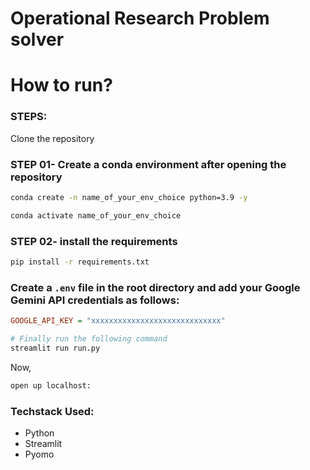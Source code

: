 # Operational Research Problem solver

# How to run?
### STEPS:

Clone the repository

### STEP 01- Create a conda environment after opening the repository

```bash
conda create -n name_of_your_env_choice python=3.9 -y
```

```bash
conda activate name_of_your_env_choice
```

### STEP 02- install the requirements

```bash
pip install -r requirements.txt
```


### Create a `.env` file in the root directory and add your Google Gemini API credentials as follows:

```ini
GOOGLE_API_KEY = "xxxxxxxxxxxxxxxxxxxxxxxxxxxxx"
```


```bash
# Finally run the following command
streamlit run run.py
```

Now,
```bash
open up localhost:
```

### Techstack Used:

- Python
- Streamlit
- Pyomo

